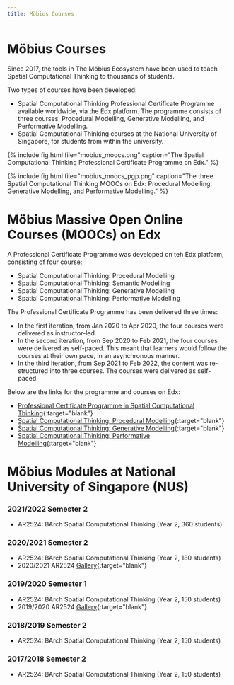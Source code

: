 ```yaml
---
title: Möbius Courses
---
```


# Möbius Courses

Since 2017, the tools in The Möbius Ecosystem have been used to teach Spatial Computational Thinking
to thousands of students.

Two types of courses have been developed:
- Spatial Computational Thinking Professional Certificate Programme available worldwide, via the Edx
  platform. The programme consists of three courses: Procedural Modelling, Generative Modelling, and
  Performative Modelling.
- Spatial Computational Thinking courses at the National University of Singapore, for students from
  within the university.

{% include fig.html 
file="mobius_moocs.png" 
caption="The Spatial Computational Thinking Professional Certificate Programme on Edx." 
%}

{% include fig.html file="mobius_moocs_pgp.png" caption="The three Spatial Computational Thinking
MOOCs on Edx: Procedural Modelling, Generative Modelling, and Performative Modelling." 
%}

# Möbius Massive Open Online Courses (MOOCs) on Edx

A Professional Certificate Programme was developed on teh Edx platform, consisting of four course:

- Spatial Computational Thinking: Procedural Modelling
- Spatial Computational Thinking: Semantic Modelling
- Spatial Computational Thinking: Generative Modelling
- Spatial Computational Thinking: Performative Modelling

The Professional Certificate Programme has been delivered three times: 

- In the first iteration, from Jan 2020 to Apr 2020, the four courses were delivered as
  instructor-led. 
- In the second iteration, from Sep 2020 to Feb 2021, the four courses were delivered as self-paced.
  This meant that learners would follow the courses at their own pace, in an asynchronous manner.
- In the third iteration, from Sep 2021 to Feb 2022, the content was re-structured into three
  courses. The courses were delivered as self-paced.

Below are the links for the programme and courses on Edx:

- [Professional Certificate Programme in Spatial Computational Thinking](https://www.edx.org/professional-certificate/nus-spatial-computational-thinking){:target="blank"}
- [Spatial Computational Thinking: Procedural Modelling](https://www.edx.org/course/procedural-modelling){:target="blank"}
- [Spatial Computational Thinking: Generative Modelling](https://www.edx.org/course/generative-modelling){:target="blank"}
- [Spatial Computational Thinking: Performative Modelling](https://www.edx.org/course/performative-modelling){:target="blank"}

# Möbius Modules at National University of Singapore (NUS)

### 2021/2022 Semester 2

- AR2524: BArch Spatial Computational Thinking (Year 2, 360 students)

### 2020/2021 Semester 2

- AR2524: BArch Spatial Computational Thinking (Year 2, 180 students)
- 2020/2021 AR2524 [Gallery](https://design-automation-edu.github.io/AR2524-AY2021-Gallery/){:target="blank"}

### 2019/2020 Semester 1

- AR2524: BArch Spatial Computational Thinking (Year 2, 150 students)
- 2019/2020 AR2524 [Gallery](https://design-automation-edu.github.io/AR2524-AY2020-Gallery/){:target="blank"}

### 2018/2019 Semester 2

- AR2524: BArch Spatial Computational Thinking (Year 2, 150 students)

### 2017/2018 Semester 2

- AR2524: BArch Spatial Computational Thinking (Year 2, 150 students)